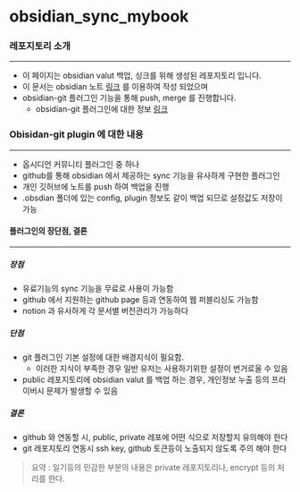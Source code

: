# obsidian_sync_mybook

### 레포지토리 소개
---
- 이 페이지는 obsidian valut 백업, 싱크를 위해 생성된 레포지토리 입니다.
- 이 문서는 obsidian 노트 [링크](https://obsidian.md/) 를 이용하여 작성 되었으며
- obsidian-git 플러그인 기능을 통해 push, merge 를 진행합니다.
	- obsidian-git 플러그인에 대한 정보 [링크](https://github.com/denolehov/obsidian-git)

### Obisidan-git plugin 에 대한 내용
---
- 옵시디언 커뮤니티 플러그인 중 하나
- github를 통해 obsidian 에서 제공하는 sync 기능을 유사하게 구현한 플러그인
- 개인 깃허브에 노트를 push 하여 백업을 진행
- .obsdian 폴더에 있는 config, plugin 정보도 같이 백업 되므로 설정값도 저장이 가능

#### 플러그인의 장단점, 결론
--- 
##### 장점
- 유료기능의 sync 기능을 무료로 사용이 가능함
- github 에서 지원하는 github page 등과 연동하여 웹 퍼블리싱도 가능함
- notion 과 유사하게 각 문서별 버전관리가 가능하다

##### 단점
- git 플러그인 기본 설정에 대한 배경지식이 필요함.
	- 이러한 지식이 부족한 경우 일반 유저는 사용하기위한 설정이 번거로울 수 있음
- public 레포지토리에 obsidian valut 를 백업 하는 경우, 개인정보 누출 등의 프라이버시 문제가 발생할 수 있음

#####  결론
- github 와 연동할 시, public, private 레포에 어떤 식으로 저장할지 유의해야 한다
- git 레포지토리 연동시 ssh key, github 토큰등이 노출되지 않도록 주의 해야 한다

> 요약 : 일기등의 민감한 부분의 내용은 private 레포지토리나, encrypt 등의 처리를 한다.